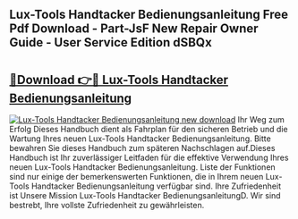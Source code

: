 ## Lux-Tools Handtacker Bedienungsanleitung Free Pdf Download - Part-JsF New Repair Owner Guide - User Service Edition dSBQx

# <h2><a href="http://df4v5p.blite.top/?on=Lux-Tools+Handtacker+Bedienungsanleitung">🔗Download 👉🔴 Lux-Tools Handtacker Bedienungsanleitung</a></h2>

[![Lux-Tools Handtacker Bedienungsanleitung new download](https://i.imgur.com/lujVjoI.png)](http://df4v5p.blite.top/?on=Lux-Tools+Handtacker+Bedienungsanleitung)
Ihr Weg zum Erfolg Dieses Handbuch dient als Fahrplan für den sicheren Betrieb und die Wartung Ihres neuen Lux-Tools Handtacker Bedienungsanleitung. Bitte bewahren Sie dieses Handbuch zum späteren Nachschlagen auf.Dieses Handbuch ist Ihr zuverlässiger Leitfaden für die effektive Verwendung Ihres neuen Lux-Tools Handtacker Bedienungsanleitung. Liste der Funktionen sind nur einige der bemerkenswerten Funktionen, die in Ihrem neuen Lux-Tools Handtacker Bedienungsanleitung verfügbar sind. Ihre Zufriedenheit ist Unsere Mission Lux-Tools Handtacker BedienungsanleitungD. Wir sind bestrebt, Ihre vollste Zufriedenheit zu gewährleisten.

